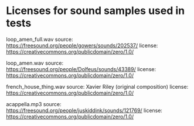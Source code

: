 # Licenses for sound samples used in tests

loop_amen_full.wav
source: https://freesound.org/people/gowers/sounds/202537/
license: https://creativecommons.org/publicdomain/zero/1.0/

loop_amen.wav
source: https://freesound.org/people/Dolfeus/sounds/43389/
license: https://creativecommons.org/publicdomain/zero/1.0/

french_house_thing.wav
source: Xavier Riley (original composition)
license: https://creativecommons.org/publicdomain/zero/1.0/

acappella.mp3
source: https://freesound.org/people/juskiddink/sounds/121769/
license: https://creativecommons.org/publicdomain/zero/1.0/
